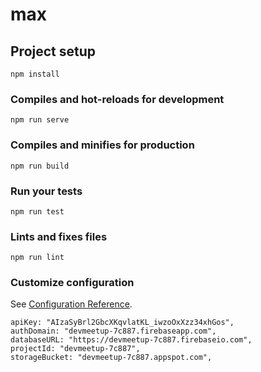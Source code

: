 # max

## Project setup
```
npm install
```

### Compiles and hot-reloads for development
```
npm run serve
```

### Compiles and minifies for production
```
npm run build
```

### Run your tests
```
npm run test
```

### Lints and fixes files
```
npm run lint
```

### Customize configuration
See [Configuration Reference](https://cli.vuejs.org/config/).




    apiKey: "AIzaSyBrl2GbcXKqvlatKL_iwzoOxXzz34xhGos",
    authDomain: "devmeetup-7c887.firebaseapp.com",
    databaseURL: "https://devmeetup-7c887.firebaseio.com",
    projectId: "devmeetup-7c887",
    storageBucket: "devmeetup-7c887.appspot.com",